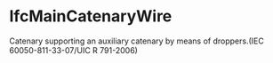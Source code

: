 IfcMainCatenaryWire
===================
Catenary supporting an auxiliary catenary by means of droppers.(IEC
60050-811-33-07/UIC R 791-2006)


